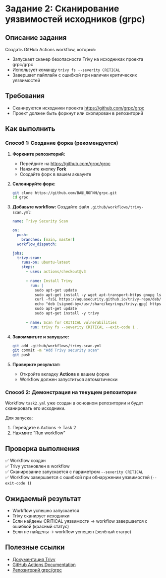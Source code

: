 # Задание 2: Сканирование уязвимостей исходников (grpc)

## Описание задания
Создать GitHub Actions workflow, который:
- Запускает сканер безопасности Trivy на исходниках проекта grpc/grpc
- Использует команду `trivy fs --severity CRITICAL`
- Завершает пайплайн с ошибкой при наличии критических уязвимостей

## Требования
- Сканируются исходники проекта https://github.com/grpc/grpc
- Проект должен быть форкнут или скопирован в репозиторий

## Как выполнить

### Способ 1: Создание форка (рекомендуется)

1. **Форкните репозиторий:**
   - Перейдите на https://github.com/grpc/grpc
   - Нажмите кнопку **Fork**
   - Создайте форк в вашем аккаунте

2. **Склонируйте форк:**
   ```bash
   git clone https://github.com/ВАШ_ЛОГИН/grpc.git
   cd grpc
   ```

3. **Добавьте workflow:**
   Создайте файл `.github/workflows/trivy-scan.yml`:
   ```yaml
   name: Trivy Security Scan
   
   on:
     push:
       branches: [main, master]
     workflow_dispatch:
   
   jobs:
     trivy-scan:
       runs-on: ubuntu-latest
       steps:
         - uses: actions/checkout@v3
         
         - name: Install Trivy
           run: |
             sudo apt-get update
             sudo apt-get install -y wget apt-transport-https gnupg lsb-release
             curl -fsSL https://aquasecurity.github.io/trivy-repo/deb/public.key | sudo gpg --dearmor -o /usr/share/keyrings/trivy.gpg
             echo "deb [signed-by=/usr/share/keyrings/trivy.gpg] https://aquasecurity.github.io/trivy-repo/deb $(lsb_release -cs) main" | sudo tee /etc/apt/sources.list.d/trivy.list
             sudo apt-get update
             sudo apt-get install -y trivy
         
         - name: Scan for CRITICAL vulnerabilities
           run: trivy fs --severity CRITICAL --exit-code 1 .
   ```

4. **Закоммитьте и запушьте:**
   ```bash
   git add .github/workflows/trivy-scan.yml
   git commit -m "Add Trivy security scan"
   git push
   ```

5. **Проверьте результат:**
   - Откройте вкладку **Actions** в вашем форке
   - Workflow должен запуститься автоматически

### Способ 2: Демонстрация на текущем репозитории

Workflow `task2.yml` уже создан в основном репозитории и будет сканировать его исходники.

Для запуска:
1. Перейдите в Actions → Task 2
2. Нажмите "Run workflow"

## Проверка выполнения

✅ Workflow создан  
✅ Trivy установлен в workflow  
✅ Сканирование запускается с параметром `--severity CRITICAL`  
✅ Workflow завершается с ошибкой при обнаружении уязвимостей (`--exit-code 1`)

## Ожидаемый результат

- Workflow успешно запускается
- Trivy сканирует исходники
- Если найдены CRITICAL уязвимости → workflow завершается с ошибкой (красный статус)
- Если не найдены → workflow успешен (зелёный статус)

## Полезные ссылки

- [Документация Trivy](https://aquasecurity.github.io/trivy/)
- [GitHub Actions Documentation](https://docs.github.com/en/actions)
- [Репозиторий grpc/grpc](https://github.com/grpc/grpc)
